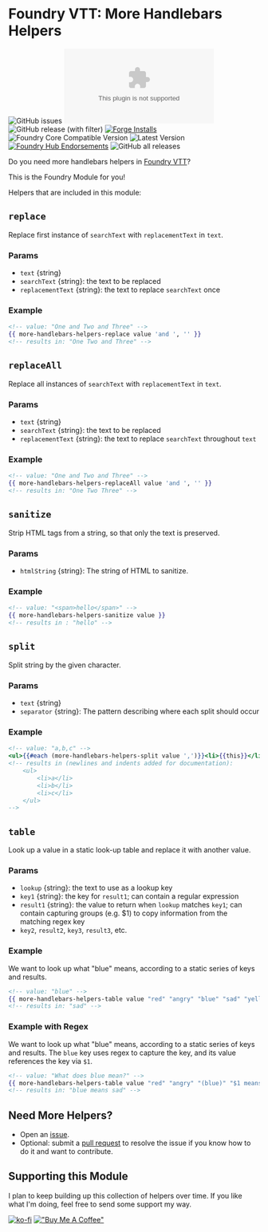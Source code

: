 # Foundry VTT: More Handlebars Helpers

![GitHub issues](https://img.shields.io/github/issues/kgar/foundry-vtt-more-handlebars-helpers?style=for-the-badge)
![Latest Release Download Count](https://img.shields.io/github/downloads/kgar/foundry-vtt-more-handlebars-helpers/latest/module.zip?color=2b82fc&label=Latest+Release+Download+Count&style=for-the-badge) ![GitHub release (with filter)](https://img.shields.io/github/v/release/kgar/foundry-vtt-more-handlebars-helpers?style=for-the-badge) [![Forge Installs](https://img.shields.io/badge/dynamic/json?label=Forge%20Installs&query=package.installs&suffix=%25&url=https%3A%2F%2Fforge-vtt.com%2Fapi%2Fbazaar%2Fpackage%2Ffoundry-vtt-more-handlebars-helpers&colorB=006400&style=for-the-badge)](https://forge-vtt.com/bazaar#package=foundry-vtt-more-handlebars-helpers) ![Foundry Core Compatible Version](https://img.shields.io/badge/dynamic/json.svg?url=https%3A%2F%2Fraw.githubusercontent.com%2Fkgar%2Ffoundry-vtt-more-handlebars-helpers%2Fmain%2Fmodule.json&label=Foundry%20Version&query=$.compatibility.verified&colorB=orange&style=for-the-badge) ![Latest Version](https://img.shields.io/badge/dynamic/json.svg?url=https%3A%2F%2Fraw.githubusercontent.com%2Fkgar%2Ffoundry-vtt-more-handlebars-helpers%2Fmaster%2Fmodule.json&label=Latest%20Release&prefix=v&query=$.version&colorB=red&style=for-the-badge) [![Foundry Hub Endorsements](https://img.shields.io/endpoint?logoColor=white&url=https%3A%2F%2Fwww.foundryvtt-hub.com%2Fwp-json%2Fhubapi%2Fv1%2Fpackage%2Ffoundry-vtt-more-handlebars-helpers%2Fshield%2Fendorsements&style=for-the-badge)](https://www.foundryvtt-hub.com/package/foundry-vtt-more-handlebars-helpers/) ![GitHub all releases](https://img.shields.io/github/downloads/kgar/foundry-vtt-more-handlebars-helpers/total?style=for-the-badge)

Do you need more handlebars helpers in [Foundry VTT](https://foundryvtt.com/)?

This is the Foundry Module for you!

Helpers that are included in this module:

## `replace`

Replace first instance of `searchText` with `replacementText` in `text`.

### Params

- `text` {string}
- `searchText` {string}: the text to be replaced
- `replacementText` {string}: the text to replace `searchText` once

### Example

```handlebars
<!-- value: "One and Two and Three" -->
{{ more-handlebars-helpers-replace value 'and ', '' }}
<!-- results in: "One Two and Three" -->
```

## `replaceAll`

Replace all instances of `searchText` with `replacementText` in `text`.

### Params

- `text` {string}
- `searchText` {string}: the text to be replaced
- `replacementText` {string}: the text to replace `searchText` throughout `text`

### Example

```handlebars
<!-- value: "One and Two and Three" -->
{{ more-handlebars-helpers-replaceAll value 'and ', '' }}
<!-- results in: "One Two Three" -->
```

## `sanitize`

Strip HTML tags from a string, so that only the text is preserved.

### Params

- `htmlString` {string}: The string of HTML to sanitize.

### Example

```handlebars
<!-- value: "<span>hello</span>" -->
{{ more-handlebars-helpers-sanitize value }}
<!-- results in : "hello" -->
```

## `split`

Split string by the given character.

### Params

- `text` {string}
- `separator` {string}: The pattern describing where each split should occur

### Example

```handlebars
<!-- value: "a,b,c" -->
<ul>{{#each (more-handlebars-helpers-split value ',')}}<li>{{this}}</li>{{/each}}</ul>
<!-- results in (newlines and indents added for documentation): 
    <ul>
        <li>a</li>
        <li>b</li>
        <li>c</li>
    </ul> 
-->
```

## `table`

Look up a value in a static look-up table and replace it with another value.

### Params

- `lookup` {string}: the text to use as a lookup key
- `key1` {string}: the key for `result1`; can contain a regular expression
- `result1` {string}: the value to return when `lookup` matches `key1`; can contain capturing groups (e.g. $1) to copy information from the matching regex key
- `key2`, `result2`, `key3`, `result3`, etc.

### Example

We want to look up what "blue" means, according to a static series of keys and results.

```handlebars
<!-- value: "blue" -->
{{ more-handlebars-helpers-table value "red" "angry" "blue" "sad" "yellow" "envious" "green" "happy" }}
<!-- results in: "sad" -->
```

### Example with Regex

We want to look up what "blue" means, according to a static series of keys and results. The `blue` key uses regex to capture the key, and its value references the key via `$1`.

```handlebars
<!-- value: "What does blue mean?" -->
{{ more-handlebars-helpers-table value "red" "angry" "(blue)" "$1 means sad" "yellow" "envious" "green" "happy" }}
<!-- results in: "blue means sad" -->
```

## Need More Helpers?

- Open an [issue](https://github.com/kgar/foundry-vtt-more-handlebars-helpers/issues/new).
- Optional: submit a [pull request](https://github.com/kgar/foundry-vtt-more-handlebars-helpers/compare) to resolve the issue if you know how to do it and want to contribute.

## Supporting this Module

I plan to keep building up this collection of helpers over time. If you like what I'm doing, feel free to send some support my way.

[![ko-fi](https://ko-fi.com/img/githubbutton_sm.svg)](ko-fi.com/iamkgar) [!["Buy Me A Coffee"](https://www.buymeacoffee.com/assets/img/custom_images/orange_img.png)](https://www.buymeacoffee.com/kgar)
